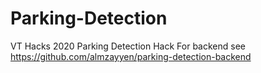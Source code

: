# Parking-Detection
VT Hacks 2020 Parking Detection Hack
For backend see https://github.com/almzayyen/parking-detection-backend
